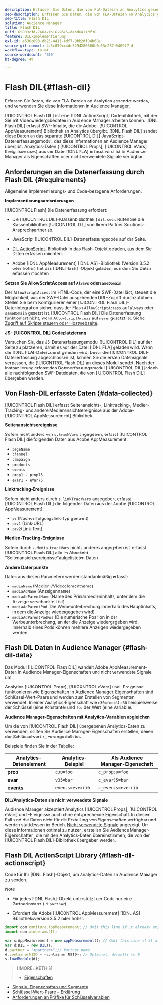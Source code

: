 ```yaml
---
description: Erfassen Sie Daten, die von FLA-Dateien an Analytics gesendet werden, und verwenden Sie diese Informationen in Audience Manager.
seo-description: Erfassen Sie Daten, die von FLA-Dateien an Analytics gesendet werden, und verwenden Sie diese Informationen in Audience Manager.
seo-title: Flash DIL
solution: Audience Manager
title: Flash DIL
uuid: 65833cfd-768e-4b16-95c5-debd8411df38
feature: DIL-Implementierung
exl-id: e530d893-db26-4411-8df7-9bb2df84b68e
source-git-commit: 4d3c859cc4dc5294286680b0e63c287e0409f7fd
workflow-type: tm+mt
source-wordcount: '640'
ht-degree: 4%

---
```


# Flash DIL{#flash-dil}

Erfassen Sie Daten, die von FLA-Dateien an Analytics gesendet werden, und verwenden Sie diese Informationen in Audience Manager.

<!-- 

c_flash_dil_toc.xml

 -->

[!UICONTROL Flash DIL] ist eine  [!DNL ActionScript] Codebibliothek, mit der Sie mit Videowiedergabedaten in Audience Manager arbeiten können. [!DNL Flash DIL] erfasst SWF-Inhalte, die die Adobe- [!UICONTROL AppMeasurement] Bibliothek an Analytics übergibt. [!DNL Flash DIL] sendet diese Daten an das separate  [!UICONTROL DIL] JavaScript-Datenerfassungsmodul, das diese Informationen an Audience Manager übergibt. Analytics-Daten ( [!UICONTROL Props], [!UICONTROL eVars], Ereignisse usw.) aus der Datei [!DNL FLA] erfasst wird, ist in Audience Manager als Eigenschaften oder nicht verwendete Signale verfügbar.

## Anforderungen an die Datenerfassung durch Flash DIL {#requirements}

Allgemeine Implementierungs- und Code-bezogene Anforderungen.

<!-- 

c_flash_dil_intro.xml

 -->

**Implementierungsanforderungen**

[!UICONTROL Flash] Die Datenerfassung erfordert:

* Die [!UICONTROL DIL]-Klassenbibliothek ( `dil.swc`). Rufen Sie die Klassenbibliothek [!UICONTROL DIL] von Ihrem Partner Solutions-Ansprechpartner ab.

* JavaScript [!UICONTROL DIL]-Datenerfassungscode auf der Seite.
* [DIL ActionScript-](../dil/dil-flash.md#flash-dil-actionscript) Bibliothek in das Flash-Objekt geladen, aus dem Sie Daten erfassen möchten.
* Adobe [!DNL AppMeasurement] [!DNL AS] -Bibliothek (Version 3.5.2 oder höher) hat das [!DNL Flash] -Objekt geladen, aus dem Sie Daten erfassen möchten.

**Setzen Sie AllowScriptAccess auf  `Always` oder`sameDomain`**

Der `AllowScriptAccess` im HTML-Code, der eine SWF-Datei lädt, steuert die Möglichkeit, aus der SWF-Datei ausgehenden URL-Zugriff durchzuführen. Stellen Sie beim Konfigurieren einer [!UICONTROL Flash DIL]-Datenintegration sicher, dass der Flash `AllowScriptAccess` auf `always` oder `sameDomain` gesetzt ist. [!UICONTROL Flash DIL] Die Datenerfassung funktioniert nicht, wenn  `AllowScriptAccess` auf  `never`gesetzt ist. Siehe [Zugriff auf Skripte steuern oder Hostwebseite](https://helpx.adobe.com/flash/kb/control-access-scripts-host-web.html).

**JS- [!UICONTROL DIL] Codeplatzierung**

Versuchen Sie, das JS-Datenerfassungsmodul [!UICONTROL DIL] auf der Seite zu platzieren, damit es vor der Datei [!DNL FLA] geladen wird. Wenn die [!DNL FLA]-Datei zuerst geladen wird, bevor die [!UICONTROL DIL]-Datenerfassung abgeschlossen ist, können Sie die ersten Datensignale verpassen, die [!UICONTROL Flash DIL] an dieses Modul sendet. Nach der Instanziierung erfasst das Datenerfassungsmodul [!UICONTROL DIL] jedoch alle nachfolgenden SWF-Dateidaten, die von [!UICONTROL Flash DIL] übergeben werden.

## Von Flash-DIL erfasste Daten {#data-collected}

[!UICONTROL Flash DIL] erfasst Seitenansichts-, Linktracking-, Medien-Tracking- und andere Medienansichtsereignisse aus der Adobe- [!UICONTROL AppMeasurement] Bibliothek.

<!-- 

r_flash_dil_data_collected.xml

 -->

**Seitenansichtsereignisse**

Sofern nicht anders von `s.trackVars` angegeben, erfasst [!UICONTROL Flash DIL] die folgenden Daten aus Adobe AppMeasurement:

* `pageName`
* `channel`
* `campaign`
* `products`
* `events`
* `prop1 - prop75`
* `eVar1 - eVar75`

**Linktracking-Ereignisse**

Sofern nicht anders durch `s.linkTrackVars` angegeben, erfasst [!UICONTROL Flash DIL] die folgenden Daten aus der Adobe [!UICONTROL AppMeasurement]:

* `pe` (Nachverfolgungslink-Typ genannt)
* `pev1` (Link-URL)
* `pev2`(Link-Text)

**Medien-Tracking-Ereignisse**

Sofern durch `s.Media.trackVars` nichts anderes angegeben ist, erfasst [!UICONTROL Flash DIL] alle im Abschnitt &quot;Seitenansichtsereignisse&quot;aufgelisteten Daten.

**Andere Datenpunkte**

Daten aus diesen Parametern werden standardmäßig erfasst:

* `mediaName` (Medien-/Videoelementname)
* `mediaAdName` (Anzeigenname)
* `mediaAdParentName` (Name des Primärmedieninhalts, unter dem die Anzeige verschachtelt ist)
* `mediaAdParentPod` (Die Werbeunterbrechung innerhalb des Hauptinhalts, in dem die Anzeige wiedergegeben wird)
* `mediaAdParentPodPos` (Die numerische Position in der Werbeunterbrechung, an der die Anzeige wiedergegeben wird. Innerhalb eines Pods können mehrere Anzeigen wiedergegeben werden.

## Flash DIL Daten in Audience Manager {#flash-dil-data}

Das Modul [!UICONTROL Flash DIL] wandelt Adobe AppMeasurement-Daten in Audience Manager-Eigenschaften und nicht verwendete Signale um.

<!-- 

c_flash_dil_in_aam.xml

 -->

Analytics [!UICONTROL Props], [!UICONTROL eVars] und -Ereignisse funktionieren wie Eigenschaften in Audience Manager. Eigenschaften sind Schlüssel-Wert-Paare und werden zum Erstellen von Segmenten verwendet. In einer Analytics-Eigenschaft wie `c30=foo` ist `c30` beispielsweise der Schlüssel (eine Konstante) und `foo` der Wert (eine Variable).

**Audience Manager-Eigenschaften mit Analytics-Variablen abgleichen**

Um die von [!UICONTROL Flash DIL] übergebenen Analytics-Daten zu verwenden, sollten Sie Audience Manager-Eigenschaften erstellen, denen der Schlüsselwert `c_` vorangestellt ist.

Beispiele finden Sie in der Tabelle:

| Analytics-Datenelement | Analytics-Beispiel | Als Audience Manager-Eigenschaft |
|---|---|---|
| **prop** | `c30=foo` | `c_prop30=foo` |
| **evar** | `v35=bar` | `c_evar35=bar` |
| **events** | `events=event10` | `c_events=event10` |

**DIL/Analytics-Daten als nicht verwendete Signale**

Audience Manager akzeptiert Analytics [!UICONTROL Props], [!UICONTROL eVars] und -Ereignisse auch ohne entsprechende Eigenschaft. In diesem Fall sind die Daten nicht für die Erstellung von Eigenschaften verfügbar und werden stattdessen im Bericht [Nicht verwendete Signale](../reporting/dynamic-reports/unused-signals.md) angezeigt. Um diese Informationen optimal zu nutzen, erstellen Sie Audience Manager-Eigenschaften, die mit den Analytics-Daten übereinstimmen, die von der [!UICONTROL Flash DIL]-Bibliothek übergeben werden.

## Flash DIL ActionScript Library {#flash-dil-actionscript}

Code für Ihr [!DNL Flash]-Objekt, um Analytics-Daten an Audience Manager zu senden.

<!-- 

r_flash_dil_actionscript.xml

 -->

>[!NOTE]
>
>* Für jedes [!DNL Flash]-Objekt unterstützt der Code nur eine Partnerinstanz ( `d.partner`).
   >
   >
* Erfordert die Adobe [!UICONTROL AppMeasurement] [!DNL AS] Bibliotheksversion 3.5.2 oder höher.


```js
import com.omniture.AppMeasurement; // Omit this line if it already exists in the code 
import com.adobe.am.DIL; 
  
var s:AppMeasurement = new AppMeasurement(); // Omit this line if it already exists in the code 
var d:DIL = new DIL(); 
d.partner = "<partner>";// Partner name 
d.containerNSID = <container NSID>; // Optional, defaults to 0 
s.loadModule(d);
```

>[!MORELIKETHIS]
>
>* [Eigenschaften ](../features/traits/trait-details-page.md)
* [Signale, Eigenschaften und Segmente](../reference/signal-trait-segment.md)
* [Schlüssel-Wert-Paare – Erklärung](../reference/key-value-pairs-explained.md)
* [Anforderungen an Präfixe für Schlüsselvariablen](../features/traits/trait-variable-prefixes.md)

